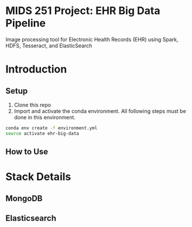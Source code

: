 # MIDS 251 Project: EHR Big Data Pipeline

Image processing tool for Electronic Health Records (EHR) using Spark, HDFS, Tesseract, and ElasticSearch


# Introduction

## Setup
1. Clone this repo
2. Import and activate the conda environment. All following steps must be done in this environment.

```bash
conda env create -f environment.yml
source activate ehr-big-data
```

## How to Use 




# Stack Details 
## MongoDB

## Elasticsearch
